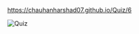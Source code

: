 https://chauhanharshad07.github.io/Quiz/6


![Quiz](https://github.com/user-attachments/assets/78e545b4-1aa8-4fc1-b13b-621729df2bb6)
